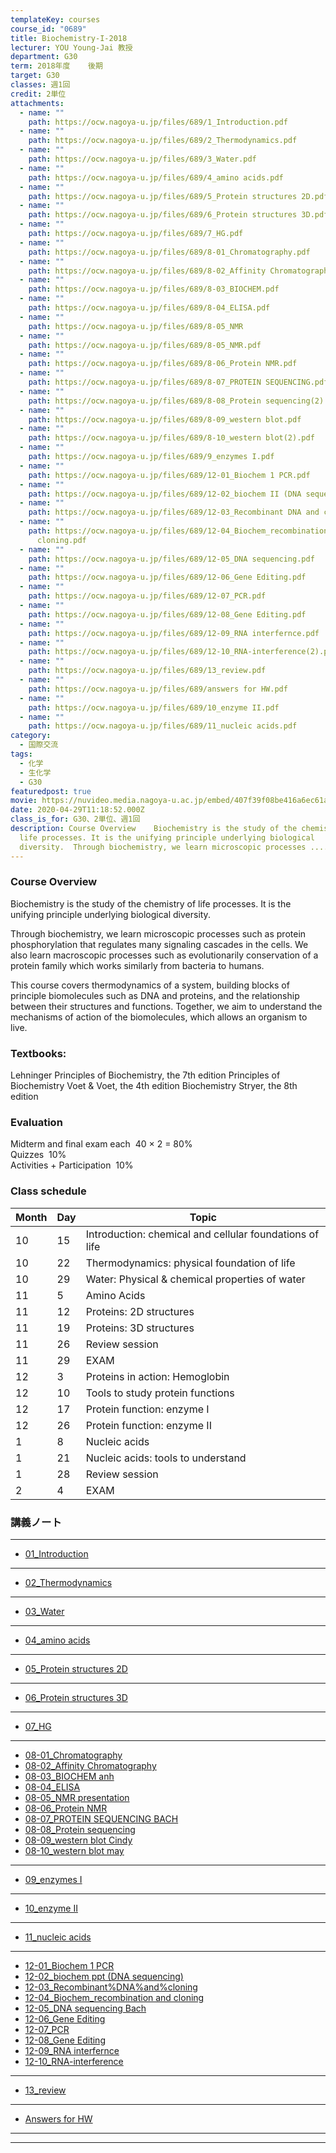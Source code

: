 ```yaml
---
templateKey: courses
course_id: "0689"
title: Biochemistry-I-2018
lecturer: YOU Young‐Jai 教授
department: G30
term: 2018年度	後期
target: G30
classes: 週1回
credit: 2単位
attachments:
  - name: ""
    path: https://ocw.nagoya-u.jp/files/689/1_Introduction.pdf
  - name: ""
    path: https://ocw.nagoya-u.jp/files/689/2_Thermodynamics.pdf
  - name: ""
    path: https://ocw.nagoya-u.jp/files/689/3_Water.pdf
  - name: ""
    path: https://ocw.nagoya-u.jp/files/689/4_amino acids.pdf
  - name: ""
    path: https://ocw.nagoya-u.jp/files/689/5_Protein structures 2D.pdf
  - name: ""
    path: https://ocw.nagoya-u.jp/files/689/6_Protein structures 3D.pdf
  - name: ""
    path: https://ocw.nagoya-u.jp/files/689/7_HG.pdf
  - name: ""
    path: https://ocw.nagoya-u.jp/files/689/8-01_Chromatography.pdf
  - name: ""
    path: https://ocw.nagoya-u.jp/files/689/8-02_Affinity Chromatography.pdf
  - name: ""
    path: https://ocw.nagoya-u.jp/files/689/8-03_BIOCHEM.pdf
  - name: ""
    path: https://ocw.nagoya-u.jp/files/689/8-04_ELISA.pdf
  - name: ""
    path: https://ocw.nagoya-u.jp/files/689/8-05_NMR
  - name: ""
    path: https://ocw.nagoya-u.jp/files/689/8-05_NMR.pdf
  - name: ""
    path: https://ocw.nagoya-u.jp/files/689/8-06_Protein NMR.pdf
  - name: ""
    path: https://ocw.nagoya-u.jp/files/689/8-07_PROTEIN SEQUENCING.pdf
  - name: ""
    path: https://ocw.nagoya-u.jp/files/689/8-08_Protein sequencing(2).pdf
  - name: ""
    path: https://ocw.nagoya-u.jp/files/689/8-09_western blot.pdf
  - name: ""
    path: https://ocw.nagoya-u.jp/files/689/8-10_western blot(2).pdf
  - name: ""
    path: https://ocw.nagoya-u.jp/files/689/9_enzymes I.pdf
  - name: ""
    path: https://ocw.nagoya-u.jp/files/689/12-01_Biochem 1 PCR.pdf
  - name: ""
    path: https://ocw.nagoya-u.jp/files/689/12-02_biochem II (DNA sequencing).pdf
  - name: ""
    path: https://ocw.nagoya-u.jp/files/689/12-03_Recombinant DNA and cloning.pdf
  - name: ""
    path: https://ocw.nagoya-u.jp/files/689/12-04_Biochem_recombination and
      cloning.pdf
  - name: ""
    path: https://ocw.nagoya-u.jp/files/689/12-05_DNA sequencing.pdf
  - name: ""
    path: https://ocw.nagoya-u.jp/files/689/12-06_Gene Editing.pdf
  - name: ""
    path: https://ocw.nagoya-u.jp/files/689/12-07_PCR.pdf
  - name: ""
    path: https://ocw.nagoya-u.jp/files/689/12-08_Gene Editing.pdf
  - name: ""
    path: https://ocw.nagoya-u.jp/files/689/12-09_RNA interfernce.pdf
  - name: ""
    path: https://ocw.nagoya-u.jp/files/689/12-10_RNA-interference(2).pdf
  - name: ""
    path: https://ocw.nagoya-u.jp/files/689/13_review.pdf
  - name: ""
    path: https://ocw.nagoya-u.jp/files/689/answers for HW.pdf
  - name: ""
    path: https://ocw.nagoya-u.jp/files/689/10_enzyme II.pdf
  - name: ""
    path: https://ocw.nagoya-u.jp/files/689/11_nucleic acids.pdf
category:
  - 国際交流
tags:
  - 化学
  - 生化学
  - G30
featuredpost: true
movie: https://nuvideo.media.nagoya-u.ac.jp/embed/407f39f08be416a6ec61a50e70b17c73fb7be84e
date: 2020-04-29T11:18:52.000Z
class_is_for: G30、2単位、週1回
description: Course Overview    Biochemistry is the study of the chemistry of
  life processes. It is the unifying principle underlying biological
  diversity.  Through biochemistry, we learn microscopic processes ....
---
```


### Course Overview

Biochemistry is the study of the chemistry of life processes. It is the unifying principle underlying biological diversity.

Through biochemistry, we learn microscopic processes such as protein phosphorylation that regulates many signaling cascades in the cells. We also learn macroscopic processes such as evolutionarily conservation of a protein family which works similarly from bacteria to humans.

This course covers thermodynamics of a system, building blocks of principle biomolecules such as DNA and proteins, and the relationship between their structures and functions. Together, we aim to understand the mechanisms of action of the biomolecules, which allows an organism to live.

### Textbooks:

Lehninger Principles of Biochemistry, the 7th edition Principles of Biochemistry Voet & Voet, the 4th edition Biochemistry Stryer, the 8th edition

### Evaluation

Midterm and final exam each &nbsp;40 × 2 = 80%<br> Quizzes &nbsp;10%<br> Activities + Participation &nbsp;10%<br>

### Class schedule

| Month | Day | Topic                                                   |
| ----- | --- | ------------------------------------------------------- |
| 10    | 15  | Introduction: chemical and cellular foundations of life |
| 10    | 22  | Thermodynamics: physical foundation of life             |
| 10    | 29  | Water: Physical & chemical properties of water          |
| 11    | 5   | Amino Acids                                             |
| 11    | 12  | Proteins: 2D structures                                 |
| 11    | 19  | Proteins: 3D structures                                 |
| 11    | 26  | Review session                                          |
| 11    | 29  | EXAM                                                    |
| 12    | 3   | Proteins in action: Hemoglobin                          |
| 12    | 10  | Tools to study protein functions                        |
| 12    | 17  | Protein function: enzyme I                              |
| 12    | 26  | Protein function: enzyme II                             |
| 1     | 8   | Nucleic acids                                           |
| 1     | 21  | Nucleic acids: tools to understand                      |
| 1     | 28  | Review session                                          |
| 2     | 4   | EXAM                                                    |

### 講義ノート

---

- [01_Introduction](https://ocw.nagoya-u.jp/files/689/1_Introduction.pdf)

---

- [02_Thermodynamics](https://ocw.nagoya-u.jp/files/689/2_Thermodynamics.pdf)

---

- [03_Water](https://ocw.nagoya-u.jp/files/689/3_Water.pdf)

---

- [04_amino acids](https://ocw.nagoya-u.jp/files/689/4_amino20%acids.pdf)

---

- [05_Protein structures 2D](https://ocw.nagoya-u.jp/files/689/5_Protein%20structures%202D.pdf)

---

- [06_Protein structures 3D](https://ocw.nagoya-u.jp/files/689/6_Protein%20structures%203D.pdf)

---

- [07_HG](https://ocw.nagoya-u.jp/files/689/7_HG.pdf)

---

- [08-01_Chromatography](https://ocw.nagoya-u.jp/files/689/8-01_Chromatography.pdf)
- [08-02_Affinity Chromatography](https://ocw.nagoya-u.jp/files/689/8-02_Affinity20%Chromatography.pdf)
- [08-03_BIOCHEM anh](https://ocw.nagoya-u.jp/files/689/8-03_BIOCHEM.pdf)
- [08-04_ELISA](https://ocw.nagoya-u.jp/files/689/8-04_ELISA.pdf)
- [08-05_NMR presentation](https://ocw.nagoya-u.jp/files/689/8-05_NMR.pdf)
- [08-06_Protein NMR](https://ocw.nagoya-u.jp/files/689/8-06_Protein20%NMR.pdf)
- [08-07_PROTEIN SEQUENCING BACH](https://ocw.nagoya-u.jp/files/689/8-07_PROTEIN20%SEQUENCING.pdf)
- [08-08_Protein sequencing](<https://ocw.nagoya-u.jp/files/689/8-08_Protein20%sequencing(2).pdf>)
- [08-09_western blot Cindy](https://ocw.nagoya-u.jp/files/689/8-09_western20%blot.pdf)
- [08-10_western blot may](<https://ocw.nagoya-u.jp/files/689/8-10_western20%blot(2).pdf>)

---

- [09_enzymes I](https://ocw.nagoya-u.jp/files/689/9_enzymes20%I.pdf)

---

- [10_enzyme II](https://ocw.nagoya-u.jp/files/689/10_enzyme20%II.pdf)

---

- [11_nucleic acids](https://ocw.nagoya-u.jp/files/689/11_nucleic20%acids.pdf)

---

- [12-01_Biochem 1 PCR](https://ocw.nagoya-u.jp/files/689/12-01_Biochem%1%PCR.pdf)
- [12-02_biochem ppt (DNA sequencing)](<https://ocw.nagoya-u.jp/files/689/12-02_biochem%II%(DNA%sequencing).pdf>)
- [12-03_Recombinant%DNA%and%cloning](https://ocw.nagoya-u.jp/files/689/12-03_Recombinant%DNA%and%cloning)
- [12-04_Biochem_recombination and cloning](https://ocw.nagoya-u.jp/files/689/12-04_Biochem_recombination20%and20%cloning.pdf)
- [12-05_DNA sequencing Bach](https://ocw.nagoya-u.jp/files/689/12-05_DNA20%sequencing.pdf)
- [12-06_Gene Editing](https://ocw.nagoya-u.jp/files/689/12-06_Gene20%Editing.pdf)
- [12-07_PCR](https://ocw.nagoya-u.jp/files/689/12-07_PCR.pdf)
- [12-08_Gene Editing](https://ocw.nagoya-u.jp/files/689/12-08_Gene%Editing.pdf)
- [12-09_RNA interfernce](https://ocw.nagoya-u.jp/files/689/12-09_RNA%interfernce.pdf)
- [12-10_RNA-interference](<https://ocw.nagoya-u.jp/files/689/12-10_RNA-interference(2).pdf>)

---

- [13_review](https://ocw.nagoya-u.jp/files/689/13_review.pdf)

---

- [Answers for HW](https://ocw.nagoya-u.jp/files/689/answers%for%HW.pdf)

---

---
